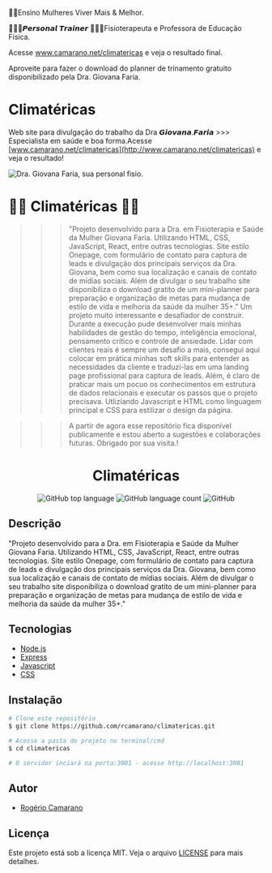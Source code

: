 

💃🏻Ensino Mulheres Viver Mais & Melhor.

🤸🏼‍♂️𝙋𝙚𝙧𝙨𝙤𝙣𝙖𝙡 𝙏𝙧𝙖𝙞𝙣𝙚𝙧 👩🏻‍🎓Fisioterapeuta e Professora de Educação Física. 

Acesse www.camarano.net/climatericas e veja o resultado final. 

Aproveite para fazer o download do planner de trinamento gratuito disponibilizado pela Dra. Giovana Faria.

# Climatéricas
Web site para divulgação do trabalho da 
Dra 𝙂𝙞𝙤𝙫𝙖𝙣𝙖.𝙁𝙖𝙧𝙞𝙖 >>>
Especialista em saúde e boa forma.Acesse [www.camarano.net/climatericas](http://www.camarano.net/climatericas) e veja o resultado!

![Dra. Giovana Faria, sua personal fisio.](./images/braddock-land-page.png)


# 🚀🚗 Climatéricas 🚙🚀

>>> "Projeto desenvolvido para a Dra. em Fisioterapia e Saúde da Mulher Giovana Faria. Utilizando HTML, CSS, JavaScript, React, entre outras tecnologias. Site estilo Onepage, com formulário de contato para captura de leads e divulgação dos principais serviços da Dra. Giovana, bem como sua localização e canais de contato de mídias sociais. Além de divulgar o seu trabalho site disponibiliza o download gratito de um mini-planner para preparação  e organização de metas para mudança de estilo de vida e melhoria da saúde da mulher 35+."
>>> Um projeto muito interessante e desafiador de construir. Durante a execução pude desenvolver mais minhas habilidades de gestão do tempo, inteligência emocional, pensamento crítico e controle de ansiedade. Lidar com clientes reais é sempre um desafio a mais, consegui aqui colocar em prática minhas soft skills para entender as necessidades da cliente e traduzi-las em uma landing page profissional para captura de leads.
>>> Além, é claro de praticar mais um pocuo os conhecimentos em estrutura de dados relacionais e executar os passos que o projeto precisava. Utliziando Javascript e HTML como linguagem principal e CSS para estilizar o design da página.


>>> A partir de agora esse repositório fica disponível publicamente e estou aberto a sugestões e colaborações futuras.
Obrigado por sua visita.!

<div align="center">
<!--   <img alt="TFC!" src="imgs/5ca10a0410f76.png" width="250px"> -->
  <h1>Climatéricas</h1>
  <p>
    <img alt="GitHub top language" src="https://img.shields.io/github/languages/top/rcamarano/climatericas?color=blueviolet">
    <img alt="GitHub language count" src="https://img.shields.io/github/languages/count/rcamarano/climatericas?color=blueviolet">
    <img alt="GitHub" src="https://img.shields.io/github/license/rcamarano/climatericas?color=blueviolet">
  </p>
</div>

## Descrição

"Projeto desenvolvido para a Dra. em Fisioterapia e Saúde da Mulher Giovana Faria. Utilizando HTML, CSS, JavaScript, React, entre outras tecnologias. Site estilo Onepage, com formulário de contato para captura de leads e divulgação dos principais serviços da Dra. Giovana, bem como sua localização e canais de contato de mídias sociais. Além de divulgar o seu trabalho site disponibiliza o download gratito de um mini-planner para preparação  e organização de metas para mudança de estilo de vida e melhoria da saúde da mulher 35+."

## Tecnologias

- [Node.js](https://nodejs.org/en/)
- [Express](https://expressjs.com/pt-br/)
- [Javascript](https://developer.mozilla.org/en-US/docs/Web/JavaScript)
- [CSS](https://devdocs.io/css/)

## Instalação

```bash
# Clone este repositório
$ git clone https://github.com/rcamarano/climatericas.git

# Acesse a pasta do projeto no terminal/cmd
$ cd climatericas

# O servidor inciará na porta:3001 - acesse http://localhost:3001
```

## Autor

- [Rogério Camarano](https://github.com/rcamarano)

## Licença

Este projeto está sob a licença MIT. Veja o arquivo [LICENSE](LICENSE) para mais detalhes.
<!-- Olá, Tryber!
Esse é apenas um arquivo inicial para o README do seu projeto.
É essencial que você preencha esse documento por conta própria, ok?
Não deixe de usar nossas dicas de escrita de README de projetos, e deixe sua criatividade brilhar!
:warning: IMPORTANTE: você precisa deixar nítido:
- quais arquivos/pastas foram desenvolvidos por você; 
- quais arquivos/pastas foram desenvolvidos por outra pessoa estudante;
- quais arquivos/pastas foram desenvolvidos pela Trybe.
-->

